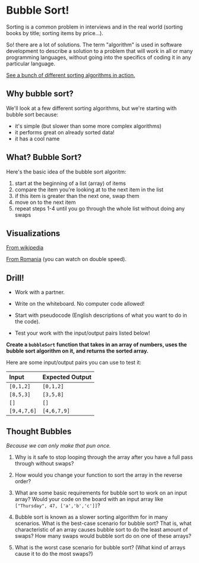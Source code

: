 # Bubble Sort!

Sorting is a common problem in interviews and in the real world (sorting books by title; sorting items by price...).

So! there are a lot of solutions. The term "algorithm" is used in software development to describe a solution to a problem that will work in all or many programming languages, without going into the specifics of coding it in any particular language. 

<a href="http://www.sorting-algorithms.com/" target="_blank">See a bunch of different sorting algorithms in action.</a>

## Why bubble sort?  

We'll look at a few different sorting algorithms, but we're starting with bubble sort because:

 - it's simple (but slower than some more complex algorithms)
 - it performs great on already sorted data!
 - it has a cool name


## What? Bubble Sort?


Here's the basic idea of the bubble sort algoritm:
  1. start at the beginning of a list (array) of items
  2. compare the item you're looking at to the next item in the list
  3. if this item is greater than the next one, swap them
  4. move on to the next item
  5. repeat steps 1-4 until you go through the whole list without doing any swaps 


## Visualizations

<a href="https://en.wikipedia.org/wiki/Bubble_sort#/media/File:Bubble-sort-example-300px.gif" target="_blank">From wikipedia</a>
   

<a href="https://www.youtube.com/watch?v=lyZQPjUT5B4&t=52" target="_blank">
From Romania</a> (you can watch on double speed).

## Drill!

* Work with a partner.

* Write on the whiteboard. No computer code allowed!

* Start with pseudocode (English descriptions of what you want to do in the code).

* Test your work with the input/output pairs listed below!

**Create a `bubbleSort` function that takes in an array of numbers, uses the bubble sort algorithm on it, and returns the sorted array.**

Here are some input/output pairs you can use to test it:

| Input | Expected Output |
| :--- | :--- |
| `[0,1,2]` | `[0,1,2]` |
| `[8,5,3]` | `[3,5,8]` |
| `[]`  | `[]` |
| `[9,4,7,6]` |  `[4,6,7,9]` |

## Thought Bubbles

_Because we can only make that pun once._

1. Why is it safe to stop looping through the array after you have a full pass through without swaps?  

1. How would you change your function to sort the array in the reverse order?

1. What are some basic requirements for bubble sort to work on an input array?  Would your code on the board with an input array like `["Thursday", 47, ['a','b','c']]`? 

1. Bubble sort is known as a slower sorting algorithm for in many scenarios.   What is the best-case scenario for bubble sort? That is, what characteristic of an array causes bubble sort to do the least amount of swaps?  How many swaps would bubble sort do on one of these arrays?  

1. What is the worst case scenario for bubble sort?  (What kind of arrays cause it to do the most swaps?)  
